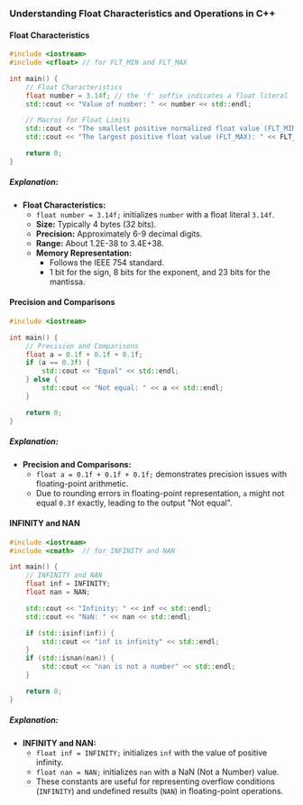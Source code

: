 ### Understanding Float Characteristics and Operations in C++

#### Float Characteristics

```cpp
#include <iostream>
#include <cfloat> // for FLT_MIN and FLT_MAX

int main() {
    // Float Characteristics
    float number = 3.14f; // the 'f' suffix indicates a float literal
    std::cout << "Value of number: " << number << std::endl;

    // Macros for Float Limits
    std::cout << "The smallest positive normalized float value (FLT_MIN): " << FLT_MIN << std::endl;
    std::cout << "The largest positive float value (FLT_MAX): " << FLT_MAX << std::endl;

    return 0;
}
```

##### Explanation:

- **Float Characteristics:**
  - `float number = 3.14f;` initializes `number` with a float literal `3.14f`.
  - **Size:** Typically 4 bytes (32 bits).
  - **Precision:** Approximately 6-9 decimal digits.
  - **Range:** About 1.2E-38 to 3.4E+38.
  - **Memory Representation:**
    - Follows the IEEE 754 standard.
    - 1 bit for the sign, 8 bits for the exponent, and 23 bits for the mantissa.

#### Precision and Comparisons

```cpp
#include <iostream>

int main() {
    // Precision and Comparisons
    float a = 0.1f + 0.1f + 0.1f;
    if (a == 0.3f) {
        std::cout << "Equal" << std::endl;
    } else {
        std::cout << "Not equal: " << a << std::endl;
    }

    return 0;
}
```

##### Explanation:

- **Precision and Comparisons:**
  - `float a = 0.1f + 0.1f + 0.1f;` demonstrates precision issues with floating-point arithmetic.
  - Due to rounding errors in floating-point representation, `a` might not equal `0.3f` exactly, leading to the output "Not equal".

#### INFINITY and NAN

```cpp
#include <iostream>
#include <cmath>  // for INFINITY and NAN

int main() {
    // INFINITY and NAN
    float inf = INFINITY;
    float nan = NAN;

    std::cout << "Infinity: " << inf << std::endl;
    std::cout << "NaN: " << nan << std::endl;

    if (std::isinf(inf)) {
        std::cout << "inf is infinity" << std::endl;
    }
    if (std::isnan(nan)) {
        std::cout << "nan is not a number" << std::endl;
    }

    return 0;
}
```

##### Explanation:

- **INFINITY and NAN:**
  - `float inf = INFINITY;` initializes `inf` with the value of positive infinity.
  - `float nan = NAN;` initializes `nan` with a NaN (Not a Number) value.
  - These constants are useful for representing overflow conditions (`INFINITY`) and undefined results (`NAN`) in floating-point operations.
